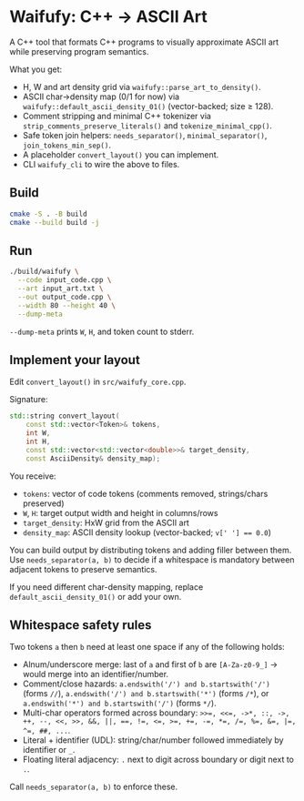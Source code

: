 # Waifufy: C++ → ASCII Art

A C++ tool that formats C++ programs to visually approximate ASCII art while preserving program semantics.

What you get:
- H, W and art density grid via `waifufy::parse_art_to_density()`.
- ASCII char→density map (0/1 for now) via `waifufy::default_ascii_density_01()` (vector-backed; size ≥ 128).
- Comment stripping and minimal C++ tokenizer via `strip_comments_preserve_literals()` and `tokenize_minimal_cpp()`.
- Safe token join helpers: `needs_separator()`, `minimal_separator()`, `join_tokens_min_sep()`.
- A placeholder `convert_layout()` you can implement.
- CLI `waifufy_cli` to wire the above to files.

## Build

```sh
cmake -S . -B build
cmake --build build -j
```

## Run

```sh
./build/waifufy \
  --code input_code.cpp \
  --art input_art.txt \
  --out output_code.cpp \
  --width 80 --height 40 \
  --dump-meta
```

`--dump-meta` prints `W`, `H`, and token count to stderr.

## Implement your layout
Edit `convert_layout()` in `src/waifufy_core.cpp`.

Signature:

```cpp
std::string convert_layout(
    const std::vector<Token>& tokens,
    int W,
    int H,
    const std::vector<std::vector<double>>& target_density,
    const AsciiDensity& density_map);
```

You receive:
- `tokens`: vector<string> of code tokens (comments removed, strings/chars preserved)
- `W`, `H`: target output width and height in columns/rows
- `target_density`: HxW grid from the ASCII art
- `density_map`: ASCII density lookup (vector-backed; `v[' '] == 0.0`)

You can build output by distributing tokens and adding filler between them. Use `needs_separator(a, b)` to decide if a whitespace is mandatory between adjacent tokens to preserve semantics.

If you need different char-density mapping, replace `default_ascii_density_01()` or add your own.

## Whitespace safety rules
Two tokens `a` then `b` need at least one space if any of the following holds:
- Alnum/underscore merge: last of `a` and first of `b` are `[A-Za-z0-9_]` → would merge into an identifier/number.
- Comment/close hazards: `a.endswith('/') and b.startswith('/')` (forms `//`), `a.endswith('/') and b.startswith('*')` (forms `/*`), or `a.endswith('*') and b.startswith('/')` (forms `*/`).
- Multi-char operators formed across boundary: `>>=, <<=, ->*, ::, ->, ++, --, <<, >>, &&, ||, ==, !=, <=, >=, +=, -=, *=, /=, %=, &=, |=, ^=, ##, ...`.
- Literal + identifier (UDL): string/char/number followed immediately by identifier or `_`.
- Floating literal adjacency: `.` next to digit across boundary or digit next to `.`.

Call `needs_separator(a, b)` to enforce these.
